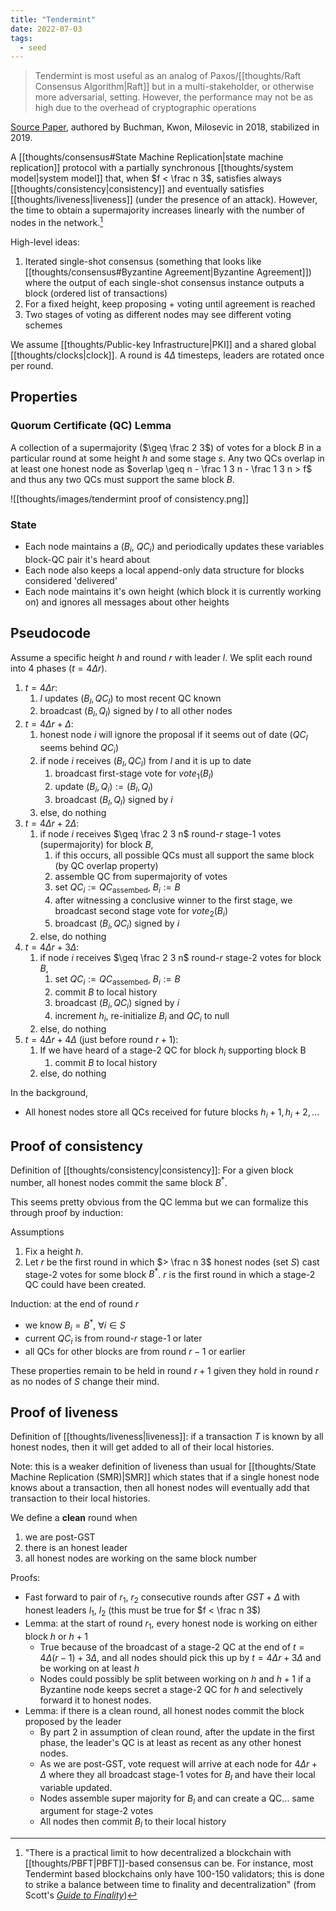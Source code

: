 ```yaml
---
title: "Tendermint"
date: 2022-07-03
tags:
  - seed
---
```


> Tendermint is most useful as an analog of Paxos/[[thoughts/Raft Consensus Algorithm|Raft]] but in a multi-stakeholder, or otherwise more adversarial, setting. However, the performance may not be as high due to the overhead of cryptographic operations

[Source Paper](https://tendermint.com/static/docs/tendermint.pdf), authored by Buchman, Kwon, Milosevic in 2018, stabilized in 2019.

A [[thoughts/consensus#State Machine Replication|state machine replication]] protocol with a partially synchronous [[thoughts/system model|system model]] that, when $f < \frac n 3$, satisfies always [[thoughts/consistency|consistency]] and eventually satisfies [[thoughts/liveness|liveness]] (under the presence of an attack). However, the time to obtain a supermajority increases linearly with the number of nodes in the network.[^1]

[^1]: "There is a practical limit to how decentralized a blockchain with [[thoughts/PBFT|PBFT]]-based consensus can be. For instance, most Tendermint based blockchains only have 100-150 validators; this is done to strike a balance between time to finality and decentralization" (from Scott's _[Guide to Finality](https://www.smsunarto.com/blog/guide-to-finality)_)

High-level ideas:

1. Iterated single-shot consensus (something that looks like [[thoughts/consensus#Byzantine Agreement|Byzantine Agreement]]) where the output of each single-shot consensus instance outputs a block (ordered list of transactions)
2. For a fixed height, keep proposing + voting until agreement is reached
3. Two stages of voting as different nodes may see different voting schemes

We assume [[thoughts/Public-key Infrastructure|PKI]] and a shared global [[thoughts/clocks|clock]]. A round is $4 \Delta$ timesteps, leaders are rotated once per round.

## Properties

### Quorum Certificate (QC) Lemma

A collection of a supermajority ($\geq \frac 2 3$) of votes for a block $B$ in a particular round at some height $h$ and some stage $s$. Any two QCs overlap in at least one honest node as $overlap \geq n - \frac 1 3 n - \frac 1 3 n > f$ and thus any two QCs must support the same block $B$.

![[thoughts/images/tendermint proof of consistency.png]]

### State

- Each node maintains a ($B_i$, $QC_i$) and periodically updates these variables block-QC pair it's heard about
- Each node also keeps a local append-only data structure for blocks considered 'delivered'
- Each node maintains it's own height (which block it is currently working on) and ignores all messages about other heights

## Pseudocode

Assume a specific height $h$ and round $r$ with leader $l$. We split each round into 4 phases ($t = 4 \Delta r$).

1. $t = 4 \Delta r$:
   1. $l$ updates $(B_l,QC_l)$ to most recent QC known
   2. broadcast $(B_l, Q_l)$ signed by $l$ to all other nodes
2. $t = 4\Delta r + \Delta$:
   1. honest node $i$ will ignore the proposal if it seems out of date ($QC_l$ seems behind $QC_i$)
   2. if node $i$ receives $(B_l, QC_l)$ from $l$ and it is up to date
      1. broadcast first-stage vote for $vote_1(B_l)$
      2. update $(B_i, Q_i) := (B_l, Q_l)$
      3. broadcast $(B_l, Q_l)$ signed by $i$
   3. else, do nothing
3. $t = 4 \Delta r + 2\Delta$:
   1. if node $i$ receives $\geq \frac 2 3 n$ round-$r$ stage-1 votes (supermajority) for block $B$,
      1. if this occurs, all possible QCs must all support the same block (by QC overlap property)
      2. assemble QC from supermajority of votes
      3. set $QC_i := QC_\textrm{assembed}$, $B_i := B$
      4. after witnessing a conclusive winner to the first stage, we broadcast second stage vote for $vote_2(B_i)$
      5. broadcast $(B_i, QC_i)$ signed by $i$
   2. else, do nothing
4. $t = 4\Delta r + 3 \Delta$:
   1. if node $i$ receives $\geq \frac 2 3 n$ round-$r$ stage-2 votes for block $B$,
      1. set $QC_i := QC_\textrm{assembed}$, $B_i := B$
      2. commit $B$ to local history
      3. broadcast $(B_i, QC_i)$ signed by $i$
      4. increment $h_i$, re-initialize $B_i$ and $QC_i$ to null
   2. else, do nothing
5. $t = 4 \Delta r + 4 \Delta$ (just before round $r + 1$):
   1. If we have heard of a stage-2 QC for block $h_i$ supporting block B
      1. commit $B$ to local history
   2. else, do nothing

In the background,

- All honest nodes store all QCs received for future blocks $h_i + 1, h_i + 2, \dots$

## Proof of consistency

Definition of [[thoughts/consistency|consistency]]: For a given block number, all honest nodes commit the same block $B^*$.

This seems pretty obvious from the QC lemma but we can formalize this through proof by induction:

Assumptions

1. Fix a height $h$.
2. Let $r$ be the first round in which $> \frac n 3$ honest nodes (set $S$) cast stage-2 votes for some block $B^*$. $r$ is the first round in which a stage-2 QC could have been created.

Induction: at the end of round $r$

- we know $B_i = B^*$, $\forall i \in S$
- current $QC_i$ is from round-$r$ stage-1 or later
- all QCs for other blocks are from round $r - 1$ or earlier

These properties remain to be held in round $r + 1$ given they hold in round $r$ as no nodes of $S$ change their mind.

## Proof of liveness

Definition of [[thoughts/liveness|liveness]]: if a transaction $T$ is known by all honest nodes, then it will get added to all of their local histories.

Note: this is a weaker definition of liveness than usual for [[thoughts/State Machine Replication (SMR)|SMR]] which states that if a single honest node knows about a transaction, then all honest nodes will eventually add that transaction to their local histories.

We define a **clean** round when

1. we are post-GST
2. there is an honest leader
3. all honest nodes are working on the same block number

Proofs:

- Fast forward to pair of $r_1$, $r_2$ consecutive rounds after $GST + \Delta$ with honest leaders $l_1$, $l_2$ (this must be true for $f < \frac n 3$)
- Lemma: at the start of round $r_1$, every honest node is working on either block $h$ or $h+1$
  - True because of the broadcast of a stage-2 QC at the end of $t = 4\Delta (r - 1) + 3 \Delta$, and all nodes should pick this up by $t = 4 \Delta r + 3 \Delta$ and be working on at least $h$
  - Nodes could possibly be split between working on $h$ and $h + 1$ if a Byzantine node keeps secret a stage-2 QC for $h$ and selectively forward it to honest nodes.
- Lemma: if there is a clean round, all honest nodes commit the block proposed by the leader
  - By part 2 in assumption of clean round, after the update in the first phase, the leader's QC is at least as recent as any other honest nodes.
  - As we are post-GST, vote request will arrive at each node for $4 \Delta r + \Delta$ where they all broadcast stage-1 votes for $B_l$ and have their local variable updated.
  - Nodes assemble super majority for $B_l$ and can create a QC... same argument for stage-2 votes
  - All nodes then commit $B_l$ to their local history
